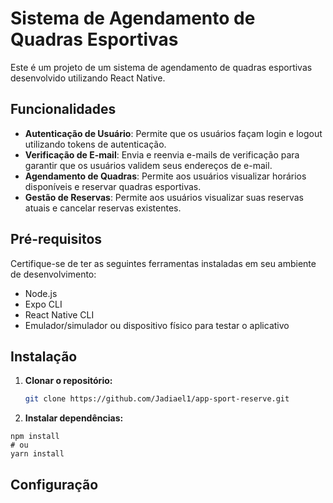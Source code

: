 # Sistema de Agendamento de Quadras Esportivas

Este é um projeto de um sistema de agendamento de quadras esportivas desenvolvido utilizando React Native.

## Funcionalidades

- **Autenticação de Usuário**: Permite que os usuários façam login e logout utilizando tokens de autenticação.
- **Verificação de E-mail**: Envia e reenvia e-mails de verificação para garantir que os usuários validem seus endereços de e-mail.
- **Agendamento de Quadras**: Permite aos usuários visualizar horários disponíveis e reservar quadras esportivas.
- **Gestão de Reservas**: Permite aos usuários visualizar suas reservas atuais e cancelar reservas existentes.

## Pré-requisitos

Certifique-se de ter as seguintes ferramentas instaladas em seu ambiente de desenvolvimento:

- Node.js
- Expo CLI
- React Native CLI
- Emulador/simulador ou dispositivo físico para testar o aplicativo

## Instalação

1. **Clonar o repositório:**

   ```bash
   git clone https://github.com/Jadiael1/app-sport-reserve.git

2. **Instalar dependências:**

```
npm install
# ou
yarn install
```
## Configuração
